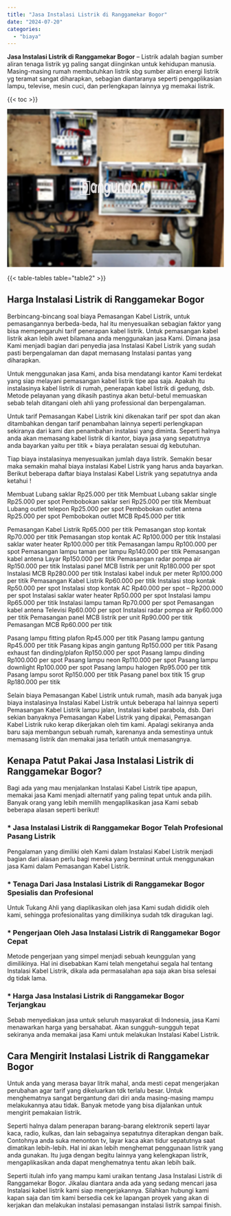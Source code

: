 ```yaml
---
title: "Jasa Instalasi Listrik di Ranggamekar Bogor"
date: "2024-07-20"
categories: 
  - "biaya"
---
```


**Jasa Instalasi Listrik di Ranggamekar Bogor** – Listrik adalah bagian sumber aliran tenaga listrik yg paling sangat diinginkan untuk kehidupan manusia. Masing-masing rumah membutuhkan listrik sbg sumber aliran energi listrik yg teramat sangat diharapkan, sebagian diantaranya seperti pengaplikasian lampu, televise, mesin cuci, dan perlengkapan lainnya yg memakai listrik.

{{< toc >}}

![Jasa Instalasi Listrik di Ranggamekar Bogor](/images/instalasi-listrik-murah10.png)

{{< table-tables table="table2" >}}

## Harga Instalasi Listrik di Ranggamekar Bogor

Berbincang-bincang soal biaya Pemasangan Kabel Listrik, untuk pemasangannya berbeda-beda, hal itu menyesuaikan sebagian faktor yang bisa mempengaruhi tarif penerapan kabel listrik. Untuk pemasangan kabel listrik akan lebih awet bilamana anda menggunakan jasa Kami. Dimana jasa Kami menjadi bagian dari penyedia jasa Instalasi Kabel Listrik yang sudah pasti berpengalaman dan dapat memasang Instalasi pantas yang diharapkan.

Untuk menggunakan jasa Kami, anda bisa mendatangi kantor Kami terdekat yang siap melayani pemasangan kabel listrik tipe apa saja. Apakah itu instalasinya kabel listrik di rumah, penerapan kabel listrik di gedung, dsb. Metode pelayanan yang dikasih pastinya akan betul-betul memuaskan sebab telah ditangani oleh ahli yang professional dan berpengalaman.

Untuk tarif Pemasangan Kabel Listrik kini dikenakan tarif per spot dan akan ditambahkan dengan tarif penambahan lainnya seperti perlengkapan sekiranya dari kami dan penambahan instalasi yang diminta. Seperti halnya anda akan memasang kabel listrik di kantor, biaya jasa yang sepatutnya anda bayarkan yaitu per titik + biaya peralatan sesuai dg kebutuhan.

Tiap biaya instalasinya menyesuaikan jumlah daya listrik. Semakin besar maka semakin mahal biaya instalasi Kabel Listrik yang harus anda bayarkan. Berikut beberapa daftar biaya Instalasi Kabel Listrik yang sepatutnya anda ketahui !

Membuat Lubang saklar Rp25.000 per titik Membuat Lubang saklar single Rp25.000 per spot Pembobokan saklar seri Rp25.000 per titik Membuat Lubang outlet telepon Rp25.000 per spot Pembobokan outlet antena Rp25.000 per spot Pembobokan outlet MCB Rp45.000 per titik

Pemasangan Kabel Listrik Rp65.000 per titik Pemasangan stop kontak Rp70.000 per titik Pemasangan stop kontak AC Rp100.000 per titik Instalasi saklar water heater Rp100.000 per titik Pemasangan lampu Rp100.000 per spot Pemasangan lampu taman per lampu Rp140.000 per titik Pemasangan kabel antena Layar Rp150.000 per titik Pemasangan radar pompa air Rp150.000 per titik Instalasi panel MCB listrik per unit Rp180.000 per spot Instalasi MCB Rp280.000 per titik Instalasi kabel induk per meter Rp100.000 per titik Pemasangan Kabel Listrik Rp60.000 per titik Instalasi stop kontak Rp50.000 per spot Instalasi stop kontak AC Rp40.000 per spot – Rp200.000 per spot Instalasi saklar water heater Rp50.000 per spot Instalasi lampu Rp65.000 per titik Instalasi lampu taman Rp70.000 per spot Pemasangan kabel antena Televisi Rp60.000 per spot Instalasi radar pompa air Rp60.000 per titik Pemasangan panel MCB listrik per unit Rp90.000 per titik Pemasangan MCB Rp60.000 per titik

Pasang lampu fitting plafon Rp45.000 per titik Pasang lampu gantung Rp45.000 per titik Pasang kipas angin gantung Rp150.000 per titik Pasang exhaust fan dinding/plafon Rp150.000 per spot Pasang lampu dinding Rp100.000 per spot Pasang lampu neon Rp110.000 per spot Pasang lampu downlight Rp100.000 per spot Pasang lampu halogen Rp95.000 per titik Pasang lampu sorot Rp150.000 per titik Pasang panel box titik 15 grup Rp180.000 per titik

Selain biaya Pemasangan Kabel Listrik untuk rumah, masih ada banyak juga biaya instalasinya Instalasi Kabel Listrik untuk beberapa hal lainnya seperti Pemasangan Kabel Listrik lampu jalan, Instalasi kabel parabola, dsb. Dari sekian banyaknya Pemasangan Kabel Listrik yang dipakai, Pemasangan Kabel Listrik ruko kerap dikerjakan oleh tim kami. Apalagi sekiranya anda baru saja membangun sebuah rumah, karenanya anda semestinya untuk memasang listrik dan memakai jasa terlatih untuk memasangnya.

## Kenapa Patut Pakai Jasa Instalasi Listrik di Ranggamekar Bogor?

Bagi ada yang mau menjalankan Instalasi Kabel Listrik tipe apapun, memakai jasa Kami menjadi alternatif yang paling tepat untuk anda pilih. Banyak orang yang lebih memilih mengaplikasikan jasa Kami sebab beberapa alasan seperti berikut!

### \* Jasa Instalasi Listrik di Ranggamekar Bogor Telah Profesional Pasang Listrik

Pengalaman yang dimiliki oleh Kami dalam Instalasi Kabel Listrik menjadi bagian dari alasan perlu bagi mereka yang berminat untuk menggunakan jasa Kami dalam Pemasangan Kabel Listrik.

### \* Tenaga Dari Jasa Instalasi Listrik di Ranggamekar Bogor Spesialis dan Profesional

Untuk Tukang Ahli yang diaplikasikan oleh jasa Kami sudah dididik oleh kami, sehingga profesionalitas yang dimilikinya sudah tdk diragukan lagi.

### \* Pengerjaan Oleh Jasa Instalasi Listrik di Ranggamekar Bogor Cepat

Metode pengerjaan yang simpel menjadi sebuah keunggulan yang dimilikinya. Hal ini disebabkan Kami telah mengetahui segala hal tentang Instalasi Kabel Listrik, dikala ada permasalahan apa saja akan bisa selesai dg tidak lama.

### \* Harga Jasa Instalasi Listrik di Ranggamekar Bogor Terjangkau

Sebab menyediakan jasa untuk seluruh masyarakat di Indonesia, jasa Kami menawarkan harga yang bersahabat. Akan sungguh-sungguh tepat sekiranya anda memakai jasa Kami untuk melakukan Instalasi Kabel Listrik.

## Cara Mengirit Instalasi Listrik di Ranggamekar Bogor


Untuk anda yang merasa bayar litrik mahal, anda mesti cepat mengerjakan perubahan agar tarif yang dikeluarkan tdk terlalu besar. Untuk menghematnya sangat bergantung dari diri anda masing-masing mampu melakukannya atau tidak. Banyak metode yang bisa dijalankan untuk mengirit pemakaian listrik.

Seperti halnya dalam penerapan barang-barang elektronik seperti layar kaca, radio, kulkas, dan lain sebagainya sepatutnya diterapkan dengan baik. Contohnya anda suka menonton tv, layar kaca akan tidur sepatutnya saat dimatikan lebih-lebih. Hal ini akan lebih menghemat penggunaan listrik yang anda gunakan. Itu juga dengan begitu lainnya yang kelengkapan listrik, mengaplikasikan anda dapat menghematnya tentu akan lebih baik.

Seperti itulah info yang mampu kami uraikan tentang Jasa Instalasi Listrik di Ranggamekar Bogor. Jikalau diantara anda ada yang sedang mencari jasa Instalasi kabel listrik kami siap mengerjakannya. Silahkan hubungi kami kapan saja dan tim kami bersedia cek ke lapangan proyek yang akan di kerjakan dan melakukan instalasi pemasangan instalasi listrik sampai finish.

